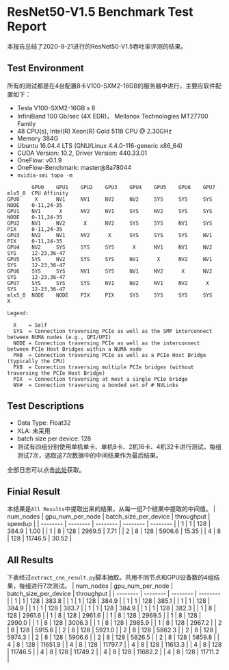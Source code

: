 # ResNet50-V1.5 Benchmark Test Report
本报告总结了2020-8-21进行的ResNet50-V1.5吞吐率评测的结果。

## Test Environment
所有的测试都是在4台配置8卡V100-SXM2-16GB的服务器中进行，主要应软件配置如下：
- Tesla V100-SXM2-16GB x 8
- InfiniBand 100 Gb/sec (4X EDR)， Mellanox Technologies MT27700 Family
- 48 CPU(s), Intel(R) Xeon(R) Gold 5118 CPU @ 2.30GHz
- Memory 384G
- Ubuntu 16.04.4 LTS (GNU/Linux 4.4.0-116-generic x86_64)
- CUDA Version: 10.2, Driver Version: 440.33.01
- OneFlow: v0.1.9 
- OneFlow-Benchmark: master@8a78044
- `nvidia-smi topo -m`
```
        GPU0    GPU1    GPU2    GPU3    GPU4    GPU5    GPU6    GPU7    mlx5_0  CPU Affinity
GPU0     X      NV1     NV1     NV2     NV2     SYS     SYS     SYS     NODE    0-11,24-35
GPU1    NV1      X      NV2     NV1     SYS     NV2     SYS     SYS     NODE    0-11,24-35
GPU2    NV1     NV2      X      NV2     SYS     SYS     NV1     SYS     PIX     0-11,24-35
GPU3    NV2     NV1     NV2      X      SYS     SYS     SYS     NV1     PIX     0-11,24-35
GPU4    NV2     SYS     SYS     SYS      X      NV1     NV1     NV2     SYS     12-23,36-47
GPU5    SYS     NV2     SYS     SYS     NV1      X      NV2     NV1     SYS     12-23,36-47
GPU6    SYS     SYS     NV1     SYS     NV1     NV2      X      NV2     SYS     12-23,36-47
GPU7    SYS     SYS     SYS     NV1     NV2     NV1     NV2      X      SYS     12-23,36-47
mlx5_0  NODE    NODE    PIX     PIX     SYS     SYS     SYS     SYS      X

Legend:

  X    = Self
  SYS  = Connection traversing PCIe as well as the SMP interconnect between NUMA nodes (e.g., QPI/UPI)
  NODE = Connection traversing PCIe as well as the interconnect between PCIe Host Bridges within a NUMA node
  PHB  = Connection traversing PCIe as well as a PCIe Host Bridge (typically the CPU)
  PXB  = Connection traversing multiple PCIe bridges (without traversing the PCIe Host Bridge)
  PIX  = Connection traversing at most a single PCIe bridge
  NV#  = Connection traversing a bonded set of # NVLinks

```

## Test Descriptions
- Data Type: Float32
- XLA: 未采用
- batch size per device: 128
- 测试有四组分别使用单机单卡、单机8卡、2机16卡、4机32卡进行测试，每组测试7次，选取这7次数据中的中间结果作为最后结果。

全部日志可以点击[此处](https://oneflow-public.oss-cn-beijing.aliyuncs.com/DLPerf/logs/OneFlow/rn50_logs_0821.tgz)获取。

## Finial Result
本结果是`All Results`中提取出来的结果，从每一组7个结果中提取的中间值。
| num_nodes | gpu_num_per_node | batch_size_per_device | throughput | speedup | 
| -------- | -------- | -------- | -------- | -------- | 
| 1 | 1 | 128 | 384.9 | 1.00  | 
| 1 | 8 | 128 | 2969.5 | 7.71  | 
| 2 | 8 | 128 | 5906.6 | 15.35  | 
| 4 | 8 | 128 | 11746.5 | 30.52  | 


## All Results
下表经过`extract_cnn_result.py`脚本抽取。共用不同节点和GPU设备数的4组结果，每组进行7次测试。
| num_nodes | gpu_num_per_node | batch_size_per_device | throughput |
| -------- | -------- | -------- | -------- |
| 1 | 1 | 128 | 383.8 |
| 1 | 1 | 128 | 384.9 |
| 1 | 1 | 128 | 385.1 |
| 1 | 1 | 128 | 384.9 |
| 1 | 1 | 128 | 383.7 |
| 1 | 1 | 128 | 384.9 |
| 1 | 1 | 128 | 382.3 |
| 1 | 8 | 128 | 2961.6 |
| 1 | 8 | 128 | 2961.6 |
| 1 | 8 | 128 | 2969.5 |
| 1 | 8 | 128 | 2990.0 |
| 1 | 8 | 128 | 3006.3 |
| 1 | 8 | 128 | 2985.9 |
| 1 | 8 | 128 | 2967.2 |
| 2 | 8 | 128 | 5915.6 |
| 2 | 8 | 128 | 5921.0 |
| 2 | 8 | 128 | 5862.3 |
| 2 | 8 | 128 | 5974.3 |
| 2 | 8 | 128 | 5906.6 |
| 2 | 8 | 128 | 5826.5 |
| 2 | 8 | 128 | 5859.8 |
| 4 | 8 | 128 | 11651.9 |
| 4 | 8 | 128 | 11797.7 |
| 4 | 8 | 128 | 11613.3 |
| 4 | 8 | 128 | 11746.5 |
| 4 | 8 | 128 | 11749.2 |
| 4 | 8 | 128 | 11682.2 |
| 4 | 8 | 128 | 11711.2 |
